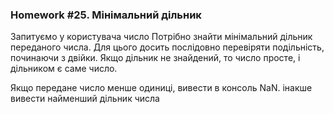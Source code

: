 ### Homework #25. Мінімальний дільник

Запитуємо у користувача число
Потрібно знайти мінімальний дільник переданого числа.
Для цього досить послідовно перевіряти подільність, починаючи з двійки. Якщо дільник не знайдений, то число просте, і дільником є саме число.

Якщо передане число менше одиниці, вивести в консоль NaN. інакше вивести найменший дільник числа